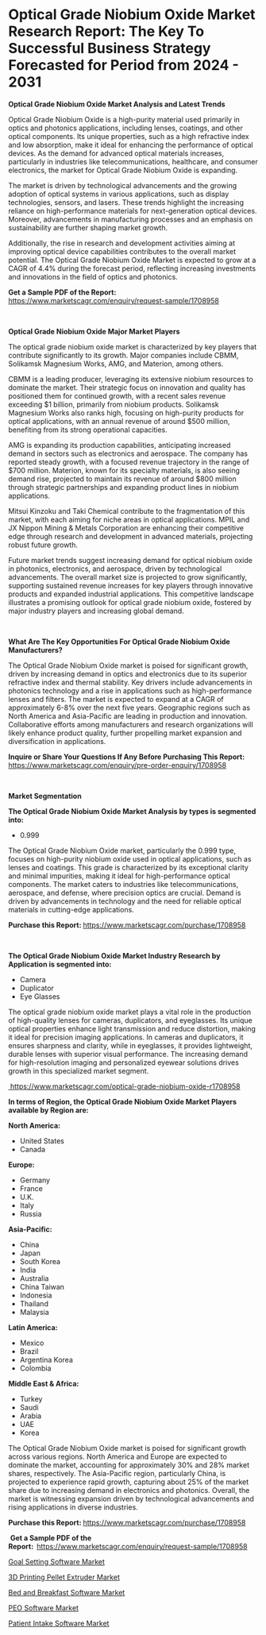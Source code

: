 <p><h1>Optical Grade Niobium Oxide Market Research Report: The Key To Successful Business Strategy Forecasted for Period from 2024 - 2031</h1></p><p><strong>Optical Grade Niobium Oxide Market Analysis and Latest Trends</strong></p>
<p><p>Optical Grade Niobium Oxide is a high-purity material used primarily in optics and photonics applications, including lenses, coatings, and other optical components. Its unique properties, such as a high refractive index and low absorption, make it ideal for enhancing the performance of optical devices. As the demand for advanced optical materials increases, particularly in industries like telecommunications, healthcare, and consumer electronics, the market for Optical Grade Niobium Oxide is expanding.</p><p>The market is driven by technological advancements and the growing adoption of optical systems in various applications, such as display technologies, sensors, and lasers. These trends highlight the increasing reliance on high-performance materials for next-generation optical devices. Moreover, advancements in manufacturing processes and an emphasis on sustainability are further shaping market growth.</p><p>Additionally, the rise in research and development activities aiming at improving optical device capabilities contributes to the overall market potential. The Optical Grade Niobium Oxide Market is expected to grow at a CAGR of 4.4% during the forecast period, reflecting increasing investments and innovations in the field of optics and photonics.</p></p>
<p><strong>Get a Sample PDF of the Report:&nbsp;</strong> <a href="https://www.marketscagr.com/enquiry/request-sample/1708958?utm_campaign=1349&utm_medium=2&utm_source=Github&utm_content=ia&utm_term=21102024&utm_id=optical-grade-niobium-oxide">https://www.marketscagr.com/enquiry/request-sample/1708958</a></p>
<p>&nbsp;</p>
<p><strong>Optical Grade Niobium Oxide Major Market Players</strong></p>
<p><p>The optical grade niobium oxide market is characterized by key players that contribute significantly to its growth. Major companies include CBMM, Solikamsk Magnesium Works, AMG, and Materion, among others. </p><p>CBMM is a leading producer, leveraging its extensive niobium resources to dominate the market. Their strategic focus on innovation and quality has positioned them for continued growth, with a recent sales revenue exceeding $1 billion, primarily from niobium products. Solikamsk Magnesium Works also ranks high, focusing on high-purity products for optical applications, with an annual revenue of around $500 million, benefiting from its strong operational capacities.</p><p>AMG is expanding its production capabilities, anticipating increased demand in sectors such as electronics and aerospace. The company has reported steady growth, with a focused revenue trajectory in the range of $700 million. Materion, known for its specialty materials, is also seeing demand rise, projected to maintain its revenue of around $800 million through strategic partnerships and expanding product lines in niobium applications.</p><p>Mitsui Kinzoku and Taki Chemical contribute to the fragmentation of this market, with each aiming for niche areas in optical applications. MPIL and JX Nippon Mining & Metals Corporation are enhancing their competitive edge through research and development in advanced materials, projecting robust future growth.</p><p>Future market trends suggest increasing demand for optical niobium oxide in photonics, electronics, and aerospace, driven by technological advancements. The overall market size is projected to grow significantly, supporting sustained revenue increases for key players through innovative products and expanded industrial applications. This competitive landscape illustrates a promising outlook for optical grade niobium oxide, fostered by major industry players and increasing global demand.</p></p>
<p>&nbsp;</p>
<p><strong>What Are The Key Opportunities For Optical Grade Niobium Oxide Manufacturers?</strong></p>
<p><p>The Optical Grade Niobium Oxide market is poised for significant growth, driven by increasing demand in optics and electronics due to its superior refractive index and thermal stability. Key drivers include advancements in photonics technology and a rise in applications such as high-performance lenses and filters. The market is expected to expand at a CAGR of approximately 6-8% over the next five years. Geographic regions such as North America and Asia-Pacific are leading in production and innovation. Collaborative efforts among manufacturers and research organizations will likely enhance product quality, further propelling market expansion and diversification in applications.</p></p>
<p><strong>Inquire or Share Your Questions If Any Before Purchasing This Report:</strong> <a href="https://www.marketscagr.com/enquiry/pre-order-enquiry/1708958?utm_campaign=1349&utm_medium=2&utm_source=Github&utm_content=ia&utm_term=21102024&utm_id=optical-grade-niobium-oxide">https://www.marketscagr.com/enquiry/pre-order-enquiry/1708958</a></p>
<p>&nbsp;</p>
<p><strong>Market Segmentation</strong></p>
<p><strong>The Optical Grade Niobium Oxide Market Analysis by types is segmented into:</strong></p>
<p><ul><li>0.999</li></ul></p>
<p><p>The Optical Grade Niobium Oxide market, particularly the 0.999 type, focuses on high-purity niobium oxide used in optical applications, such as lenses and coatings. This grade is characterized by its exceptional clarity and minimal impurities, making it ideal for high-performance optical components. The market caters to industries like telecommunications, aerospace, and defense, where precision optics are crucial. Demand is driven by advancements in technology and the need for reliable optical materials in cutting-edge applications.</p></p>
<p><strong>Purchase this Report:&nbsp;</strong><a href="https://www.marketscagr.com/purchase/1708958?utm_campaign=1349&utm_medium=2&utm_source=Github&utm_content=ia&utm_term=21102024&utm_id=optical-grade-niobium-oxide">https://www.marketscagr.com/purchase/1708958</a></p>
<p>&nbsp;</p>
<p><strong>The Optical Grade Niobium Oxide Market Industry Research by Application is segmented into:</strong></p>
<p><ul><li>Camera</li><li>Duplicator</li><li>Eye Glasses</li></ul></p>
<p><p>The optical grade niobium oxide market plays a vital role in the production of high-quality lenses for cameras, duplicators, and eyeglasses. Its unique optical properties enhance light transmission and reduce distortion, making it ideal for precision imaging applications. In cameras and duplicators, it ensures sharpness and clarity, while in eyeglasses, it provides lightweight, durable lenses with superior visual performance. The increasing demand for high-resolution imaging and personalized eyewear solutions drives growth in this specialized market segment.</p></p>
<p><a href="https://www.marketscagr.com/optical-grade-niobium-oxide-r1708958?utm_campaign=1349&utm_medium=2&utm_source=Github&utm_content=ia&utm_term=21102024&utm_id=optical-grade-niobium-oxide">&nbsp;https://www.marketscagr.com/optical-grade-niobium-oxide-r1708958</a></p>
<p><strong>In terms of Region, the Optical Grade Niobium Oxide Market Players available by Region are:</strong></p>
<p>
    <p> <strong> North America: </strong>
        <ul>
            <li>United States</li>
            <li>Canada</li>
        </ul>
        </p> 
    <p> <strong> Europe: </strong>
        <ul>
            <li>Germany</li>
            <li>France</li>
            <li>U.K.</li>
            <li>Italy</li>
            <li>Russia</li>
        </ul>
        </p> 
    <p> <strong> Asia-Pacific: </strong>
        <ul>
            <li>China</li>
            <li>Japan</li>
            <li>South Korea</li>
            <li>India</li>
            <li>Australia</li>
            <li>China Taiwan</li>
            <li>Indonesia</li>
            <li>Thailand</li>
            <li>Malaysia</li>
        </ul>
        </p> 
    <p> <strong> Latin America: </strong>
        <ul>
            <li>Mexico</li>
            <li>Brazil</li>
            <li>Argentina Korea</li>
            <li>Colombia</li>
        </ul>
        </p> 
    <p> <strong> Middle East & Africa: </strong>
        <ul>
            <li>Turkey</li>
            <li>Saudi</li>
            <li>Arabia</li>
            <li>UAE</li>
            <li>Korea</li>
        </ul>
    </p>
    </p>
<p><p>The Optical Grade Niobium Oxide market is poised for significant growth across various regions. North America and Europe are expected to dominate the market, accounting for approximately 30% and 28% market shares, respectively. The Asia-Pacific region, particularly China, is projected to experience rapid growth, capturing about 25% of the market share due to increasing demand in electronics and photonics. Overall, the market is witnessing expansion driven by technological advancements and rising applications in diverse industries.</p></p>
<p><strong>Purchase this Report: </strong><a href="https://www.marketscagr.com/purchase/1708958?utm_campaign=1349&utm_medium=2&utm_source=Github&utm_content=ia&utm_term=21102024&utm_id=optical-grade-niobium-oxide">https://www.marketscagr.com/purchase/1708958</a></p>
<p>&nbsp;<strong>Get a Sample PDF of the Report:&nbsp;&nbsp;</strong><a href="https://www.marketscagr.com/enquiry/request-sample/1708958?utm_campaign=1349&utm_medium=2&utm_source=Github&utm_content=ia&utm_term=21102024&utm_id=optical-grade-niobium-oxide">https://www.marketscagr.com/enquiry/request-sample/1708958</a></p>
<p><strong></strong></p>
<p><p><a href="https://www.linkedin.com/pulse/future-innovation-global-goal-setting-software-market-growth-opportunities-b3syc?utm_campaign=1349&utm_medium=2&utm_source=Github&utm_content=ia&utm_term=21102024&utm_id=optical-grade-niobium-oxide">Goal Setting Software Market</a></p><p><a href="https://issuu.com/reportprime-2/docs/3d-printing-pellet-extruder-market-_ad7e650320da19?utm_campaign=1349&utm_medium=2&utm_source=Github&utm_content=ia&utm_term=21102024&utm_id=optical-grade-niobium-oxide">3D Printing Pellet Extruder Market</a></p><p><a href="https://www.linkedin.com/pulse/global-bed-breakfast-software-market-forecast-2024-2031-trends-4dotc?utm_campaign=1349&utm_medium=2&utm_source=Github&utm_content=ia&utm_term=21102024&utm_id=optical-grade-niobium-oxide">Bed and Breakfast Software Market</a></p><p><a href="https://www.linkedin.com/pulse/peo-software-market-size-growth-trends-statistics-forecasts-wmigc?utm_campaign=1349&utm_medium=2&utm_source=Github&utm_content=ia&utm_term=21102024&utm_id=optical-grade-niobium-oxide">PEO Software Market</a></p><p><a href="https://www.linkedin.com/pulse/patient-intake-software-market-regional-outlook-competition-2024-2031-runnc?utm_campaign=1349&utm_medium=2&utm_source=Github&utm_content=ia&utm_term=21102024&utm_id=optical-grade-niobium-oxide">Patient Intake Software Market</a></p></p>